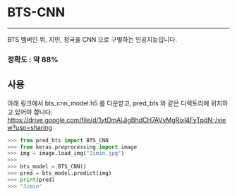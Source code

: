 # BTS-CNN
-----------------------
BTS 멤버인 뷔, 지민, 정국을 CNN 으로 구별하는 인공지능입니다.

### 정확도 : 약 88%

사용
-----------
아래 링크에서 bts_cnn_model.h5 를 다운받고, pred_bts 와 같은 디렉토리에 위치하고 있어야 합니다.
https://drive.google.com/file/d/1ytDmAlJjgBhdCH7AVvMgRixl4FyTpdN-/view?usp=sharing


``` python
>>> from pred_bts import BTS_CNN
>>> from keras.preprocessing import image
>>> img = image.load_img("Jimin.jpg")
>>>
>>> bts_model = BTS_CNN()
>>> pred = bts_model.predict(img)
>>> print(pred)
>>> "Jimin"
```
